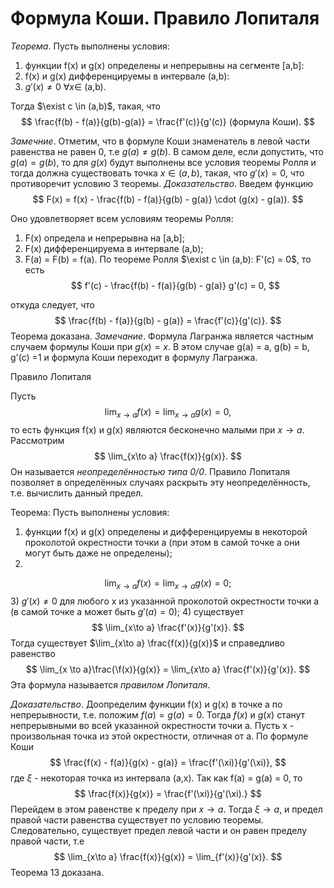 # Формула Коши. Правило Лопиталя
_Теорема_. Пусть выполнены условия:
1) функции f(x) и g(x) определены и непрерывны на сегменте [a,b]:
2) f(x) и g(x) дифференцируемы в интервале (a,b):
3) $g'(x) \neq 0$ $\forall x \in$ (a,b).

Тогда $\exist c \in (a,b)$, такая, что 
$$
    \frac{f(b) - f(a)}{g(b)-g(a)} = \frac{f'(c)}{g'(c)} (формула Коши).
$$

_Замечние_. Отметим, что в формуле Коши знаменатель в левой части равенства не равен 0, т.е $g(a) \neq g(b)$. В самом деле, если допустить, что $g(a) = g(b)$, то для $g(x)$ будут выполнены все условия теоремы Ролля и тогда должна существовать точка $x \in (a,b)$, такая, что $g'(x) = 0$, что противоречит условию 3 теоремы.
_Доказательство_.
Введем функцию
$$
    F(x) = f(x) - \frac{f(b) - f(a)}{g(b) - g(a)} \cdot (g(x) - g(a)).
$$

Оно удовлетворяет всем условиям теоремы Ролля:
1) F(x) определа и непрерывна на [a,b];
2) F(x) дифференцируема в интервале (a,b);
3) F(a) = F(b) = f(a).
По теореме Ролля $\exist c \in (a,b): F'(c) = 0$, то есть 
$$
    f'(c) - \frac{f(b) - f(a)}{g(b) - g(a)} g'(c) = 0,
$$

откуда следует, что 
$$
    \frac{f(b) - f(a)}{g(b) - g(a)} = \frac{f'(c)}{g'(c)}.
$$
Теорема доказана.
_Замечание_. Формула Лагранжа является частным случаем формулы Коши при $g(x) = x$. В этом случае g(a) = a, g(b) = b, g'(c) =1 и формула Коши переходит в формулу Лагранжа.

Правило Лопиталя

Пусть 
$$
    \lim_{x\to a}f(x) = \lim_{x\to a} g(x) = 0,
$$
то есть функция f(x) и g(x) являются бесконечно малыми при $x\to a$. Рассмотрим
$$
    \lim_{x\to a} \frac{f(x)}{g(x)}.
$$
Он называется _неопределённостью типа 0/0_.
Правило Лопиталя позволяет в определённых случаях раскрыть эту неопределённость, т.е. вычислить данный предел.

Теорема:
Пусть выполнены условия:
1) функции f(x) и g(x) определены и дифференцируемы в некоторой проколотой окрестности точки a (при этом в самой точке а они могут быть даже не определены);
2) 
$$
    \lim_{x\to a}f(x) = \lim_{x\to a} g(x) = 0;
$$
3) $g'(x) \neq 0$ для любого x из указанной проколотой окрестности точки a (в самой точке a может быть $g'(a) = 0$);
4) существует
$$
    \lim_{x\to a} \frac{f'(x)}{g'(x)}.
$$
Тогда существует $\lim_{x\to a} \frac{f(x)}{g(x)}$ и справедливо равенство
$$
    \lim_{x \to a}\frac{\f(x)}{g(x)} = \lim_{x\to a} \frac{f'(x)}{g'(x)}.
$$
Эта формула называется _правилом Лопиталя_.

_Доказательство_. Доопределим функции f(x) и g(x) в точке а по непрерывности, т.е. положим $f(a) = g(a) = 0$. Тогда $f(x)$ и $g(x)$ станут непрерывными во всей указанной окрестности точки а. Пусть x - произвольная точка из этой окрестности, отличная от а. По формуле Коши
$$
    \frac{f(x) - f(a)}{g(x) - g(a)} = \frac{f'(\xi)}{g'(\xi)},
$$
где $\xi$ - некоторая точка из интервала (a,x). Так как f(a) = g(a) = 0, то 
$$
    \frac{f(x)}{g(x)} = \frac{f'(\xi)}{g'(\xi).}
$$
Перейдем в этом равенстве к пределу при $x\to a$. Тогда $\xi \to a$, и предел правой части равенства существует по условию теоремы. Следовательно, существует предел левой части и он равен пределу правой части, т.е
$$
    \lim_{x\to a} \frac{f(x)}{g(x)} = \lim_{f'(x)}{g'(x)}.
$$
Теорема 13 доказана.
